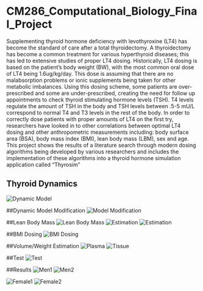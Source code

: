 # CM286_Computational_Biology_Final_Project

Supplementing thyroid hormone deficiency with levothyroxine (LT4) has become the standard of care after a total thyroidectomy. 
A thyroidectomy has become a common treatment for various hyperthyroid diseases; this has led to extensive studies of proper LT4 dosing.
Historically, LT4 dosing is based on the patient’s body weight (BW), with the most common oral dose of LT4 being 1.6ug/kg/day. 
This dose is assuming that there are no malabsorption problems or ionic supplements being taken for other metabolic imbalances. 
Using this dosing scheme, some patients are over-prescribed and some are under-prescribed, creating the need for follow up appointments to check thyroid stimulating hormone levels (TSH). 
T4 levels regulate the amount of TSH in the body and TSH levels between .5-5 mU/L correspond to normal T4 and T3 levels in the rest of the body. 
In order to correctly dose patients with proper amounts of LT4 on the first try, researchers have looked in to other correlations between optimal LT4 dosing and other anthropometric measurements including: body surface area (BSA), body mass index (BMI), lean body mass (LBM), sex and age. 
This project shows the results of a literature search through modern dosing algorithms being developed by various researchers and includes the implementation of these algorithms into a thyroid hormone simulation application called “Thyrosim”

## Thyroid Dynamics
![Dynamic Model](https://github.com/MagineZ/CM286_Computational_Biology_Final_Project/blob/master/Pictures/Thyrosim_dynamics.jpg)

##Dynamic Model Modification
![Model Modification](https://github.com/MagineZ/CM286_Computational_Biology_Final_Project/blob/master/Pictures/Model.png)

##Lean Body Mass
![Lean Body Mass](https://github.com/MagineZ/CM286_Computational_Biology_Final_Project/blob/master/Pictures/Lean_Body_Mass.png)
![Estimation](https://github.com/MagineZ/CM286_Computational_Biology_Final_Project/blob/master/Pictures/Body_Mass_Correlation.png)
![Estimation](https://github.com/MagineZ/CM286_Computational_Biology_Final_Project/blob/master/Pictures/Lean_Body_Mass_Estimation.png)

##BMI Dosing
![BMI Dosing](https://github.com/MagineZ/CM286_Computational_Biology_Final_Project/blob/master/Pictures/BMI_Dosing.png)

##Volume/Weight Estimation
![Plasma](https://github.com/MagineZ/CM286_Computational_Biology_Final_Project/blob/master/Pictures/Plasma_V_Estimation.png)
![Tissue](https://github.com/MagineZ/CM286_Computational_Biology_Final_Project/blob/master/Pictures/Tissue.png)

##Test
![Test](https://github.com/MagineZ/CM286_Computational_Biology_Final_Project/blob/master/Pictures/Test.png)

##Results
![Men1](https://github.com/MagineZ/CM286_Computational_Biology_Final_Project/blob/master/Pictures/Male_dose1.jpg)
![Men2](https://github.com/MagineZ/CM286_Computational_Biology_Final_Project/blob/master/Pictures/Male_dose2.jpg)

![Female1](https://github.com/MagineZ/CM286_Computational_Biology_Final_Project/blob/master/Pictures/female_dose1.jpg)
![Female2](https://github.com/MagineZ/CM286_Computational_Biology_Final_Project/blob/master/Pictures/female_dose.jpg2.jpg)
